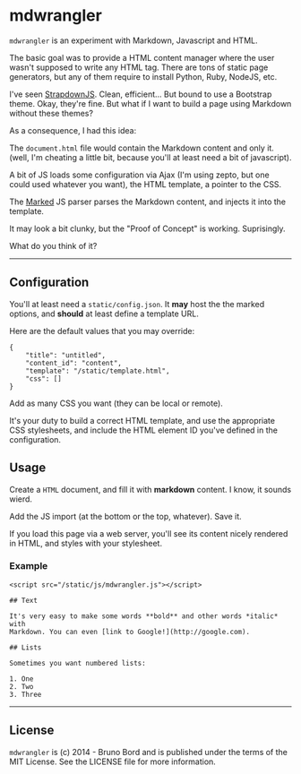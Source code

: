 # mdwrangler

``mdwrangler`` is an experiment with Markdown, Javascript and HTML.

The basic goal was to provide a HTML content manager where the user wasn't
supposed to write any HTML tag. There are tons of static page generators, but
any of them require to install Python, Ruby, NodeJS, etc.

I've seen [StrapdownJS](http://strapdownjs.com/). Clean, efficient... But bound
to use a Bootstrap theme. Okay, they're fine. But what if I want to build a
page using Markdown without these themes?

As a consequence, I had this idea:

The ``document.html`` file would contain the Markdown content and only it.
(well, I'm cheating a little bit, because you'll at least need a bit of
javascript).

A bit of JS loads some configuration via Ajax (I'm using zepto, but one could
used whatever you want), the HTML template, a pointer to the CSS.

The [Marked](https://github.com/chjj/marked) JS parser parses the Markdown
content, and injects it into the template.

It may look a bit clunky, but the "Proof of Concept" is working. Suprisingly.

What do you think of it?

----

## Configuration

You'll at least need a ``static/config.json``. It **may** host the the marked
options, and **should** at least define a template URL.

Here are the default values that you may override:

    {
        "title": "untitled",
        "content_id": "content",
        "template": "/static/template.html",
        "css": []
    }

Add as many CSS you want (they can be local or remote).

It's your duty to build a correct HTML template, and use the appropriate CSS
stylesheets, and include the HTML element ID you've defined in the
configuration.

## Usage

Create a ``HTML`` document, and fill it with **markdown** content. I know, it
sounds wierd.

Add the JS import (at the bottom or the top, whatever). Save it.

If you load this page via a web server, you'll see its content nicely rendered
in HTML, and styles with your stylesheet.

### Example

    <script src="/static/js/mdwrangler.js"></script>

    ## Text

    It's very easy to make some words **bold** and other words *italic* with
    Markdown. You can even [link to Google!](http://google.com).

    ## Lists

    Sometimes you want numbered lists:

    1. One
    2. Two
    3. Three


----

## License

``mdwrangler`` is (c) 2014 - Bruno Bord and is published under the terms of the
MIT License. See the LICENSE file for more information.
